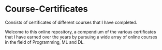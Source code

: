 # Course-Certificates
Consists of certificates of different courses that I have completed.

Welcome to this online repository, a compendium of the various certificates that I have earned over the years by pursuing a wide array of online courses in the field of Programming, ML and DL.
